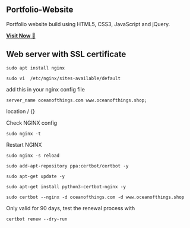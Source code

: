 ## Portfolio-Website
Portfolio website build using HTML5, CSS3, JavaScript and jQuery.

<a href="https://www.oceanofthings.shop" target="_blank">**Visit Now** 🚀</a>


## Web server with SSL certificate

```
sudo apt install nginx
```

```
sudo vi  /etc/nginx/sites-available/default
```
add this in your nginx config file
```
server_name oceanofthings.com www.oceanofthings.shop;
```

location / {}

Check NGINX config
```
sudo nginx -t
```

Restart NGINX
```
sudo nginx -s reload
```

```
sudo add-apt-repository ppa:certbot/certbot -y
```

```
sudo apt-get update -y
```

```
sudo apt-get install python3-certbot-nginx -y
```

```
sudo certbot --nginx -d oceanofthings.com -d www.oceanofthings.shop
```

Only valid for 90 days, test the renewal process with
```
certbot renew --dry-run
```
